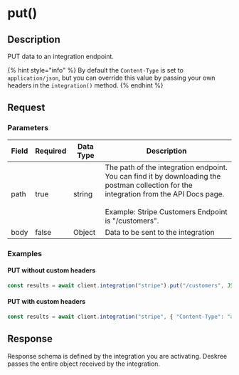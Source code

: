 # put()

## Description

PUT data to an integration endpoint.

{% hint style="info" %}
By default the `Content-Type` is set to `application/json`, but you can override this value by passing your own headers in the `integration()` method.
{% endhint %}

## Request

### Parameters

<table><thead><tr><th>Field</th><th data-type="checkbox">Required</th><th>Data Type</th><th>Description</th></tr></thead><tbody><tr><td>path</td><td>true</td><td>string</td><td>The path of the integration endpoint. You can find it by downloading the postman collection for the integration from the API Docs page.<br><br>Example: Stripe Customers Endpoint is "/customers".</td></tr><tr><td>body</td><td>false</td><td>Object</td><td>Data to be sent to the integration</td></tr></tbody></table>

### Examples

#### PUT without custom headers

```javascript
const results = await client.integration("stripe").put("/customers", JSON.stringify({ email: "customer@email.com" }));
```

#### PUT with custom headers

```javascript
const results = await client.integration("stripe", { "Content-Type": "application/x-www-form-urlencoded" }).put("/customers", JSON.stringify({ email: "customer@email.com" }));
```

## Response

Response schema is defined by the integration you are activating. Deskree passes the entire object received by the integration.
